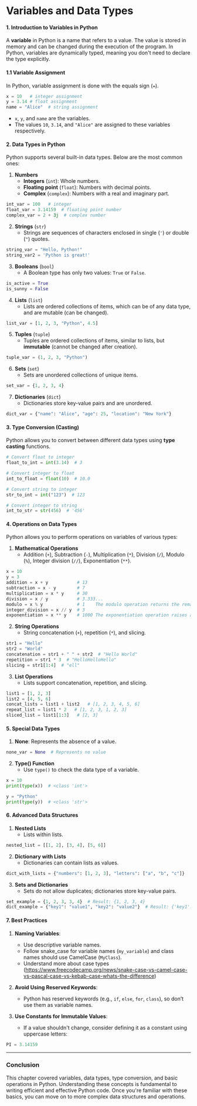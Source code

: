 # Variables and Data Types

#### **1. Introduction to Variables in Python**
A **variable** in Python is a name that refers to a value. The value is stored in memory and can be changed during the execution of the program. In Python, variables are dynamically typed, meaning you don't need to declare the type explicitly.

#### **1.1 Variable Assignment**
In Python, variable assignment is done with the equals sign (`=`).

```python
x = 10   # integer assignment
y = 3.14 # float assignment
name = "Alice"  # string assignment
```

- `x`, `y`, and `name` are the variables.
- The values `10`, `3.14`, and `"Alice"` are assigned to these variables respectively.

#### **2. Data Types in Python**
Python supports several built-in data types. Below are the most common ones:

1. **Numbers**
   - **Integers** (`int`): Whole numbers.
   - **Floating point** (`float`): Numbers with decimal points.
   - **Complex** (`complex`): Numbers with a real and imaginary part.

```python
int_var = 100   # integer
float_var = 3.14159  # floating point number
complex_var = 2 + 3j  # complex number
```

2. **Strings** (`str`)
   - Strings are sequences of characters enclosed in single (`'`) or double (`"`) quotes.

```python
string_var = "Hello, Python!"
string_var2 = 'Python is great!'
```

3. **Booleans** (`bool`)
   - A Boolean type has only two values: `True` or `False`.

```python
is_active = True
is_sunny = False
```

4. **Lists** (`list`)
   - Lists are ordered collections of items, which can be of any data type, and are mutable (can be changed).

```python
list_var = [1, 2, 3, "Python", 4.5]
```

5. **Tuples** (`tuple`)
   - Tuples are ordered collections of items, similar to lists, but **immutable** (cannot be changed after creation).

```python
tuple_var = (1, 2, 3, "Python")
```

6. **Sets** (`set`)
   - Sets are unordered collections of unique items.

```python
set_var = {1, 2, 3, 4}
```

7. **Dictionaries** (`dict`)
   - Dictionaries store key-value pairs and are unordered.

```python
dict_var = {"name": "Alice", "age": 25, "location": "New York"}
```

#### **3. Type Conversion (Casting)**
Python allows you to convert between different data types using **type casting** functions.

```python
# Convert float to integer
float_to_int = int(3.14)  # 3

# Convert integer to float
int_to_float = float(10)  # 10.0

# Convert string to integer
str_to_int = int("123")  # 123

# Convert integer to string
int_to_str = str(456)  # '456'
```

#### **4. Operations on Data Types**
Python allows you to perform operations on variables of various types:

1. **Mathematical Operations**
   - Addition (`+`), Subtraction (`-`), Multiplication (`*`), Division (`/`), Modulo (`%`), Integer division (`//`), Exponentiation (`**`).

```python
x = 10
y = 3
addition = x + y           # 13
subtraction = x - y        # 7
multiplication = x * y     # 30
division = x / y           # 3.333...
modulo = x % y             # 1    The modulo operation returns the remainder of a division.
integer_division = x // y  # 3    
exponentiation = x ** y    # 1000 The exponentiation operation raises a number to the power of another number.
```

2. **String Operations**
   - String concatenation (`+`), repetition (`*`), and slicing.

```python
str1 = "Hello"
str2 = "World"
concatenation = str1 + " " + str2  # "Hello World"
repetition = str1 * 3  # "HelloHelloHello"
slicing = str1[1:4]  # "ell"
```

3. **List Operations**
   - Lists support concatenation, repetition, and slicing.

```python
list1 = [1, 2, 3]
list2 = [4, 5, 6]
concat_lists = list1 + list2   # [1, 2, 3, 4, 5, 6]
repeat_list = list1 * 2   # [1, 2, 3, 1, 2, 3]
sliced_list = list1[1:3]   # [2, 3]
```

#### **5. Special Data Types**
1. **None**: Represents the absence of a value.

```python
none_var = None  # Represents no value
```

2. **Type() Function**
   - Use `type()` to check the data type of a variable.

```python
x = 10
print(type(x))  # <class 'int'>

y = "Python"
print(type(y))  # <class 'str'>
```

#### **6. Advanced Data Structures**
1. **Nested Lists**
   - Lists within lists.

```python
nested_list = [[1, 2], [3, 4], [5, 6]]
```

2. **Dictionary with Lists**
   - Dictionaries can contain lists as values.

```python
dict_with_lists = {"numbers": [1, 2, 3], "letters": ["a", "b", "c"]}
```

3. **Sets and Dictionaries**
   - Sets do not allow duplicates; dictionaries store key-value pairs.

```python
set_example = {1, 2, 3, 3, 4}  # Result: {1, 2, 3, 4}
dict_example = {"key1": "value1", "key2": "value2"}  # Result: {'key1': 'value1', 'key2': 'value2'}
```

#### **7. Best Practices**
1. **Naming Variables**: 
   - Use descriptive variable names.
   - Follow snake_case for variable names (`my_variable`) and class names should use CamelCase (`MyClass`).
   - Understand more about case types (https://www.freecodecamp.org/news/snake-case-vs-camel-case-vs-pascal-case-vs-kebab-case-whats-the-difference)

2. **Avoid Using Reserved Keywords**: 
   - Python has reserved keywords (e.g., `if`, `else`, `for`, `class`), so don’t use them as variable names.

3. **Use Constants for Immutable Values**:
   - If a value shouldn't change, consider defining it as a constant using uppercase letters:

```python
PI = 3.14159
```

---

### **Conclusion**
This chapter covered variables, data types, type conversion, and basic operations in Python. Understanding these concepts is fundamental to writing efficient and effective Python code. Once you're familiar with these basics, you can move on to more complex data structures and operations. 
